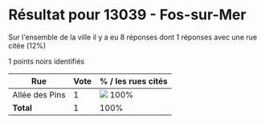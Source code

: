 # Résultat pour 13039 - Fos-sur-Mer

Sur l'ensemble de la ville il y a eu 8 réponses dont 1 réponses avec une rue citée (12%)

1 points noirs identifiés

| Rue | Vote | % / les rues cités|
|-----|------|-------------------|
| Allée des Pins | 1 | <img src="../../img/bar_100.gif" />&nbsp;100%|
| **Total** | 1 | 100%|
